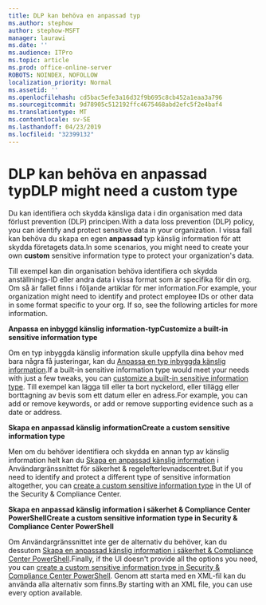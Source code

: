 ```yaml
---
title: DLP kan behöva en anpassad typ
ms.author: stephow
author: stephow-MSFT
manager: laurawi
ms.date: ''
ms.audience: ITPro
ms.topic: article
ms.prod: office-online-server
ROBOTS: NOINDEX, NOFOLLOW
localization_priority: Normal
ms.assetid: ''
ms.openlocfilehash: cd5bac5efe3a16d32f9b695c8cb452a1eaa3a796
ms.sourcegitcommit: 9d78905c512192ffc4675468abd2efc5f2e4baf4
ms.translationtype: MT
ms.contentlocale: sv-SE
ms.lasthandoff: 04/23/2019
ms.locfileid: "32399132"
---
```

# <a name="dlp-might-need-a-custom-type"></a><span data-ttu-id="e927c-102">DLP kan behöva en anpassad typ</span><span class="sxs-lookup"><span data-stu-id="e927c-102">DLP might need a custom type</span></span>

<span data-ttu-id="e927c-103">Du kan identifiera och skydda känsliga data i din organisation med data förlust prevention (DLP) principen.</span><span class="sxs-lookup"><span data-stu-id="e927c-103">With a data loss prevention (DLP) policy, you can identify and protect sensitive data in your organization.</span></span> <span data-ttu-id="e927c-104">I vissa fall kan behöva du skapa en egen **anpassad** typ känslig information för att skydda företagets data.</span><span class="sxs-lookup"><span data-stu-id="e927c-104">In some scenarios, you might need to create your own **custom** sensitive information type to protect your organization's data.</span></span>

<span data-ttu-id="e927c-105">Till exempel kan din organisation behöva identifiera och skydda anställnings-ID eller andra data i vissa format som är specifika för din org. Om så är fallet finns i följande artiklar för mer information.</span><span class="sxs-lookup"><span data-stu-id="e927c-105">For example, your organization might need to identify and protect employee IDs or other data in some format specific to your org. If so, see the following articles for more information.</span></span> 
  
 <span data-ttu-id="e927c-106">**Anpassa en inbyggd känslig information-typ**</span><span class="sxs-lookup"><span data-stu-id="e927c-106">**Customize a built-in sensitive information type**</span></span>
  
<span data-ttu-id="e927c-107">Om en typ inbyggda känslig information skulle uppfylla dina behov med bara några få justeringar, kan du [Anpassa en typ inbyggda känslig information](https://docs.microsoft.com/en-us/office365/securitycompliance/customize-a-built-in-sensitive-information-type).</span><span class="sxs-lookup"><span data-stu-id="e927c-107">If a built-in sensitive information type would meet your needs with just a few tweaks, you can [customize a built-in sensitive information type](https://docs.microsoft.com/en-us/office365/securitycompliance/customize-a-built-in-sensitive-information-type).</span></span> <span data-ttu-id="e927c-108">Till exempel kan lägga till eller ta bort nyckelord, eller tillägg eller borttagning av bevis som ett datum eller en adress.</span><span class="sxs-lookup"><span data-stu-id="e927c-108">For example, you can add or remove keywords, or add or remove supporting evidence such as a date or address.</span></span>
  
 <span data-ttu-id="e927c-109">**Skapa en anpassad känslig information**</span><span class="sxs-lookup"><span data-stu-id="e927c-109">**Create a custom sensitive information type**</span></span>
  
<span data-ttu-id="e927c-110">Men om du behöver identifiera och skydda en annan typ av känslig information helt kan du [Skapa en anpassad känslig information](https://docs.microsoft.com/en-us/office365/securitycompliance/create-a-custom-sensitive-information-type) i Användargränssnittet för säkerhet & regelefterlevnadscentret.</span><span class="sxs-lookup"><span data-stu-id="e927c-110">But if you need to identify and protect a different type of sensitive information altogether, you can [create a custom sensitive information type](https://docs.microsoft.com/en-us/office365/securitycompliance/create-a-custom-sensitive-information-type) in the UI of the Security & Compliance Center.</span></span> 
  
<span data-ttu-id="e927c-111">**Skapa en anpassad känslig information i säkerhet & Compliance Center PowerShell**</span><span class="sxs-lookup"><span data-stu-id="e927c-111">**Create a custom sensitive information type in Security & Compliance Center PowerShell**</span></span>

<span data-ttu-id="e927c-112">Om Användargränssnittet inte ger de alternativ du behöver, kan du dessutom [Skapa en anpassad känslig information i säkerhet & Compliance Center PowerShell](https://docs.microsoft.com/en-us/office365/securitycompliance/create-a-custom-sensitive-information-type-in-scc-powershell).</span><span class="sxs-lookup"><span data-stu-id="e927c-112">Finally, if the UI doesn't provide all the options you need, you can [create a custom sensitive information type in Security & Compliance Center PowerShell](https://docs.microsoft.com/en-us/office365/securitycompliance/create-a-custom-sensitive-information-type-in-scc-powershell).</span></span> <span data-ttu-id="e927c-113">Genom att starta med en XML-fil kan du använda alla alternativ som finns.</span><span class="sxs-lookup"><span data-stu-id="e927c-113">By starting with an XML file, you can use every option available.</span></span>

    
